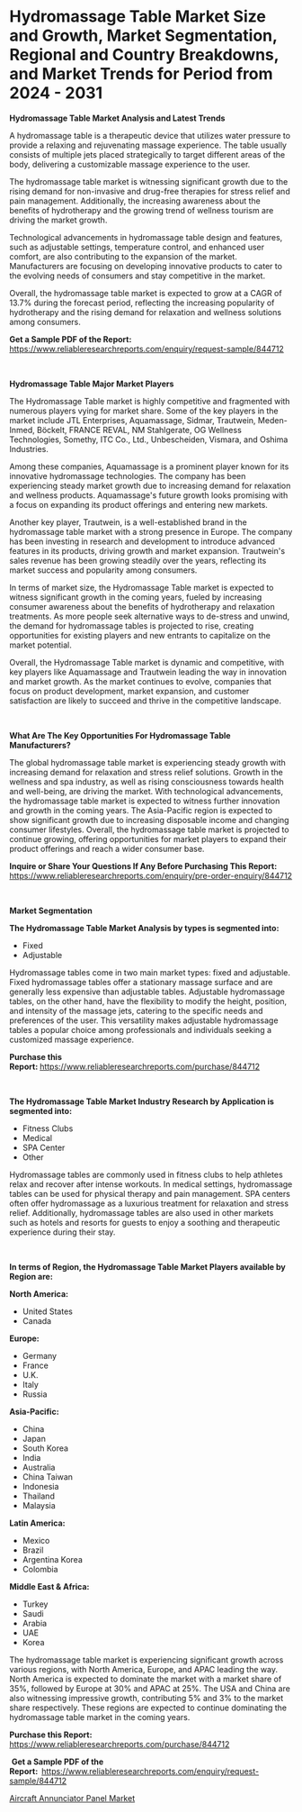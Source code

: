<p><h1>Hydromassage Table Market Size and Growth, Market Segmentation, Regional and Country Breakdowns, and Market Trends for Period from 2024 -  2031</h1></p><p><strong>Hydromassage Table Market Analysis and Latest Trends</strong></p>
<p><p>A hydromassage table is a therapeutic device that utilizes water pressure to provide a relaxing and rejuvenating massage experience. The table usually consists of multiple jets placed strategically to target different areas of the body, delivering a customizable massage experience to the user.</p><p>The hydromassage table market is witnessing significant growth due to the rising demand for non-invasive and drug-free therapies for stress relief and pain management. Additionally, the increasing awareness about the benefits of hydrotherapy and the growing trend of wellness tourism are driving the market growth.</p><p>Technological advancements in hydromassage table design and features, such as adjustable settings, temperature control, and enhanced user comfort, are also contributing to the expansion of the market. Manufacturers are focusing on developing innovative products to cater to the evolving needs of consumers and stay competitive in the market.</p><p>Overall, the hydromassage table market is expected to grow at a CAGR of 13.7% during the forecast period, reflecting the increasing popularity of hydrotherapy and the rising demand for relaxation and wellness solutions among consumers.</p></p>
<p><strong>Get a Sample PDF of the Report:&nbsp;</strong> <a href="https://www.reliableresearchreports.com/enquiry/request-sample/844712">https://www.reliableresearchreports.com/enquiry/request-sample/844712</a></p>
<p>&nbsp;</p>
<p><strong>Hydromassage Table Major Market Players</strong></p>
<p><p>The Hydromassage Table market is highly competitive and fragmented with numerous players vying for market share. Some of the key players in the market include JTL Enterprises, Aquamassage, Sidmar, Trautwein, Meden-Inmed, Böckelt, FRANCE REVAL, NM Stahlgerate, OG Wellness Technologies, Somethy, ITC Co., Ltd., Unbescheiden, Vismara, and Oshima Industries.</p><p>Among these companies, Aquamassage is a prominent player known for its innovative hydromassage technologies. The company has been experiencing steady market growth due to increasing demand for relaxation and wellness products. Aquamassage's future growth looks promising with a focus on expanding its product offerings and entering new markets.</p><p>Another key player, Trautwein, is a well-established brand in the hydromassage table market with a strong presence in Europe. The company has been investing in research and development to introduce advanced features in its products, driving growth and market expansion. Trautwein's sales revenue has been growing steadily over the years, reflecting its market success and popularity among consumers.</p><p>In terms of market size, the Hydromassage Table market is expected to witness significant growth in the coming years, fueled by increasing consumer awareness about the benefits of hydrotherapy and relaxation treatments. As more people seek alternative ways to de-stress and unwind, the demand for hydromassage tables is projected to rise, creating opportunities for existing players and new entrants to capitalize on the market potential.</p><p>Overall, the Hydromassage Table market is dynamic and competitive, with key players like Aquamassage and Trautwein leading the way in innovation and market growth. As the market continues to evolve, companies that focus on product development, market expansion, and customer satisfaction are likely to succeed and thrive in the competitive landscape.</p></p>
<p>&nbsp;</p>
<p><strong>What Are The Key Opportunities For Hydromassage Table Manufacturers?</strong></p>
<p><p>The global hydromassage table market is experiencing steady growth with increasing demand for relaxation and stress relief solutions. Growth in the wellness and spa industry, as well as rising consciousness towards health and well-being, are driving the market. With technological advancements, the hydromassage table market is expected to witness further innovation and growth in the coming years. The Asia-Pacific region is expected to show significant growth due to increasing disposable income and changing consumer lifestyles. Overall, the hydromassage table market is projected to continue growing, offering opportunities for market players to expand their product offerings and reach a wider consumer base.</p></p>
<p><strong>Inquire or Share Your Questions If Any Before Purchasing This Report:</strong> <a href="https://www.reliableresearchreports.com/enquiry/pre-order-enquiry/844712">https://www.reliableresearchreports.com/enquiry/pre-order-enquiry/844712</a></p>
<p>&nbsp;</p>
<p><strong>Market Segmentation</strong></p>
<p><strong>The Hydromassage Table Market Analysis by types is segmented into:</strong></p>
<p><ul><li>Fixed</li><li>Adjustable</li></ul></p>
<p><p>Hydromassage tables come in two main market types: fixed and adjustable. Fixed hydromassage tables offer a stationary massage surface and are generally less expensive than adjustable tables. Adjustable hydromassage tables, on the other hand, have the flexibility to modify the height, position, and intensity of the massage jets, catering to the specific needs and preferences of the user. This versatility makes adjustable hydromassage tables a popular choice among professionals and individuals seeking a customized massage experience.</p></p>
<p><strong>Purchase this Report:&nbsp;</strong><a href="https://www.reliableresearchreports.com/purchase/844712">https://www.reliableresearchreports.com/purchase/844712</a></p>
<p>&nbsp;</p>
<p><strong>The Hydromassage Table Market Industry Research by Application is segmented into:</strong></p>
<p><ul><li>Fitness Clubs</li><li>Medical</li><li>SPA Center</li><li>Other</li></ul></p>
<p><p>Hydromassage tables are commonly used in fitness clubs to help athletes relax and recover after intense workouts. In medical settings, hydromassage tables can be used for physical therapy and pain management. SPA centers often offer hydromassage as a luxurious treatment for relaxation and stress relief. Additionally, hydromassage tables are also used in other markets such as hotels and resorts for guests to enjoy a soothing and therapeutic experience during their stay.</p></p>
<p>&nbsp;</p>
<p><strong>In terms of Region, the Hydromassage Table Market Players available by Region are:</strong></p>
<p>
    <p> <strong> North America: </strong>
        <ul>
            <li>United States</li>
            <li>Canada</li>
        </ul>
        </p> 
    <p> <strong> Europe: </strong>
        <ul>
            <li>Germany</li>
            <li>France</li>
            <li>U.K.</li>
            <li>Italy</li>
            <li>Russia</li>
        </ul>
        </p> 
    <p> <strong> Asia-Pacific: </strong>
        <ul>
            <li>China</li>
            <li>Japan</li>
            <li>South Korea</li>
            <li>India</li>
            <li>Australia</li>
            <li>China Taiwan</li>
            <li>Indonesia</li>
            <li>Thailand</li>
            <li>Malaysia</li>
        </ul>
        </p> 
    <p> <strong> Latin America: </strong>
        <ul>
            <li>Mexico</li>
            <li>Brazil</li>
            <li>Argentina Korea</li>
            <li>Colombia</li>
        </ul>
        </p> 
    <p> <strong> Middle East & Africa: </strong>
        <ul>
            <li>Turkey</li>
            <li>Saudi</li>
            <li>Arabia</li>
            <li>UAE</li>
            <li>Korea</li>
        </ul>
    </p>
    </p>
<p><p>The hydromassage table market is experiencing significant growth across various regions, with North America, Europe, and APAC leading the way. North America is expected to dominate the market with a market share of 35%, followed by Europe at 30% and APAC at 25%. The USA and China are also witnessing impressive growth, contributing 5% and 3% to the market share respectively. These regions are expected to continue dominating the hydromassage table market in the coming years.</p></p>
<p><strong>Purchase this Report: </strong><a href="https://www.reliableresearchreports.com/purchase/844712">https://www.reliableresearchreports.com/purchase/844712</a></p>
<p>&nbsp;<strong>Get a Sample PDF of the Report:&nbsp;&nbsp;</strong><a href="https://www.reliableresearchreports.com/enquiry/request-sample/844712">https://www.reliableresearchreports.com/enquiry/request-sample/844712</a></p>
<p><strong></strong></p>
<p><p><a href="https://acidic-farm-354.notion.site/Aircraft-Annunciator-Panel-Market-Research-Report-Forecasted-for-Period-from-2024-2031-by-Market--22597bc85e484d078afd03a8a542b6e7">Aircraft Annunciator Panel Market</a></p></p>